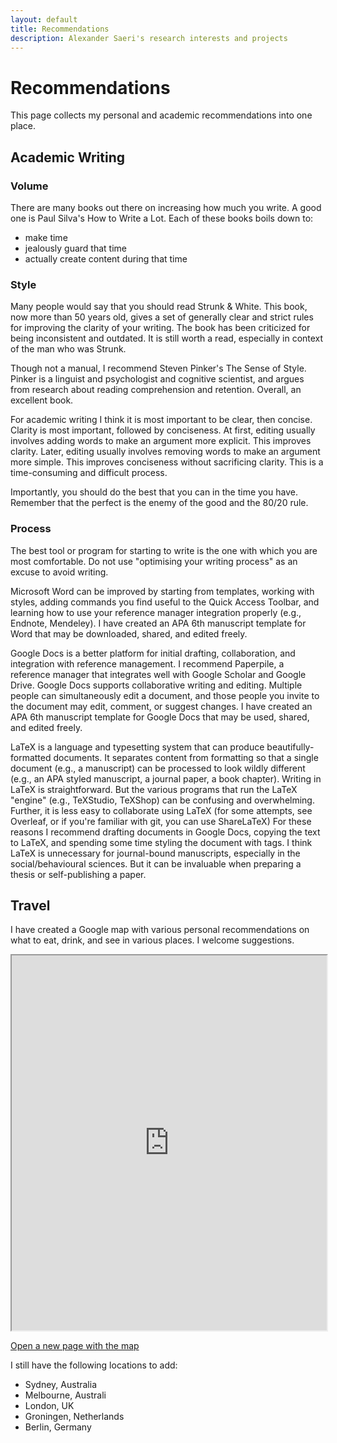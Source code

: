 ```yaml
---
layout: default
title: Recommendations
description: Alexander Saeri's research interests and projects
---
```


# Recommendations
This page collects my personal and academic recommendations into one place.

## Academic Writing

### Volume

There are many books out there on increasing how much you write. A good one is Paul Silva's How to Write a Lot. Each of these books boils down to:

* make time
* jealously guard that time
* actually create content during that time

### Style

Many people would say that you should read Strunk & White. This book, now more than 50 years old, gives a set of generally clear and strict rules for improving the clarity of your writing. The book has been criticized for being inconsistent and outdated. It is still worth a read, especially in context of the man who was Strunk.

Though not a manual, I recommend Steven Pinker's The Sense of Style. Pinker is a linguist and psychologist and cognitive scientist, and argues from research about reading comprehension and retention. Overall, an excellent book.

For academic writing I think it is most important to be clear, then concise. Clarity is most important, followed by conciseness. At first, editing usually involves adding words to make an argument more explicit. This improves clarity. Later, editing usually involves removing words to make an argument more simple. This improves conciseness without sacrificing clarity. This is a time-consuming and difficult process.

Importantly, you should do the best that you can in the time you have. Remember that the perfect is the enemy of the good and the 80/20 rule.

### Process

The best tool or program for starting to write is the one with which you are most comfortable. Do not use "optimising your writing process" as an excuse to avoid writing.

Microsoft Word can be improved by starting from templates, working with styles, adding commands you find useful to the Quick Access Toolbar, and learning how to use your reference manager integration properly (e.g., Endnote, Mendeley). I have created an APA 6th manuscript template for Word that may be downloaded, shared, and edited freely.

Google Docs is a better platform for initial drafting, collaboration, and integration with reference management. I recommend Paperpile, a reference manager that integrates well with Google Scholar and Google Drive. Google Docs supports collaborative writing and editing. Multiple people can simultaneously edit a document, and those people you invite to the document may edit, comment, or suggest changes. I have created an APA 6th manuscript template for Google Docs that may be used, shared, and edited freely.

LaTeX is a language and typesetting system that can produce beautifully-formatted documents. It separates content from formatting so that a single document (e.g., a manuscript) can be processed to look wildly different (e.g., an APA styled manuscript, a journal paper, a book chapter). Writing in LaTeX is straightforward. But the various programs that run the LaTeX "engine" (e.g., TeXStudio, TeXShop) can be confusing and overwhelming. Further, it is less easy to collaborate using LaTeX (for some attempts, see Overleaf, or if you're familiar with git, you can use ShareLaTeX) For these reasons I recommend drafting documents in Google Docs, copying the text to LaTeX, and spending some time styling the document with tags. I think LaTeX is unnecessary for journal-bound manuscripts, especially in the social/behavioural sciences. But it can be invaluable when preparing a thesis or self-publishing a paper.

## Travel

I have created a Google map with various personal recommendations on what to eat, drink, and see in various places. I welcome suggestions.


<iframe src="https://www.google.com/maps/d/embed?mid=zm5U2huBlpsY.kxAfIQ8XFPaA" width="100%" height="600"></iframe>

[Open a new page with the map](https://www.google.com/maps/d/viewer?mid=zm5U2huBlpsY.kxAfIQ8XFPaA)

I still have the following locations to add:

* Sydney, Australia
* Melbourne, Australi
* London, UK
* Groningen, Netherlands
* Berlin, Germany
